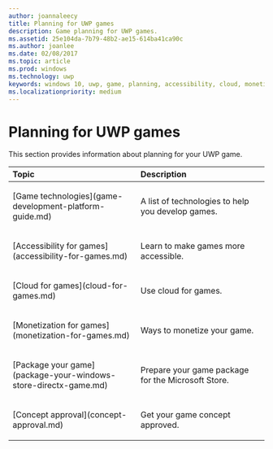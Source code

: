 ```yaml
---
author: joannaleecy
title: Planning for UWP games
description: Game planning for UWP games.
ms.assetid: 25e104da-7b79-48b2-ae15-614ba41ca90c
ms.author: joanlee
ms.date: 02/08/2017
ms.topic: article
ms.prod: windows
ms.technology: uwp
keywords: windows 10, uwp, game, planning, accessibility, cloud, monetize, package, technology, concept, approval
ms.localizationpriority: medium
---
```


# Planning for UWP games

This section provides information about planning for your UWP game.

<table>
<colgroup>
<col width="50%" />
<col width="50%" />
</colgroup>
<thead>
<tr class="header">
<th align="left">Topic</th>
<th align="left">Description</th>
</tr>
</thead>
<tbody>
<tr class="odd">
<td align="left"><p>[Game technologies](game-development-platform-guide.md)</p></td>
<td align="left"><p>A list of technologies to help you develop games.</p></td>
</tr>
<tr class="even">
<td align="left"><p>[Accessibility for games](accessibility-for-games.md)</p></td>
<td align="left"><p>Learn to make games more accessible.</p></td>
</tr>
<tr class="odd">
<td align="left"><p>[Cloud for games](cloud-for-games.md)</p></td>
<td align="left"><p>Use cloud for games.</p></td>
</tr>
<tr class="even">
<td align="left"><p>[Monetization for games](monetization-for-games.md)</p></td>
<td align="left"><p>Ways to monetize your game.</p></td>
</tr>
<tr class="odd">
<td align="left"><p>[Package your game](package-your-windows-store-directx-game.md)</p></td>
<td align="left"><p>Prepare your game package for the Microsoft Store.</p></td>
</tr>
<tr class="even">
<td align="left"><p>[Concept approval](concept-approval.md)</p></td>
<td align="left"><p>Get your game concept approved.</p></td>
</tr>
</tbody>
</table>
 

 

 




